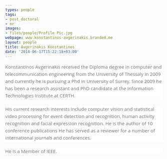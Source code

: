 ```yaml
---
types: people
tags:
- post_doctoral
- mr
images:
- files/people/Profile Pic.jpg
webpage: www.konstantinos-avgerinakis.branded.me
layout: people
title: Avgerinakis Konstantinos
date: '2014-06-17T15:22:18+03:00'
---
```

<p style="margin: 0px 0px 20px; padding: 0px; border: 0px; font-family: 'Open Sans', Helvetica, Arial, sans-serif; font-size: 15px; line-height: 23px; vertical-align: baseline; color: rgb(119, 119, 119); background-color: rgb(255, 255, 255);">Konstantinos Avgerinakis received the Diploma degree in computer and telecommunication engineering from the University of Thessaly in 2009 and currently he is pursuing a Phd in University of Surrey. Since 2009 he has been a research assistant and PhD candidate at the Information Technologies Institute at CERTH.&nbsp;</p>
<p style="margin: 0px 0px 20px; padding: 0px; border: 0px; font-family: 'Open Sans', Helvetica, Arial, sans-serif; font-size: 15px; line-height: 23px; vertical-align: baseline; color: rgb(119, 119, 119); background-color: rgb(255, 255, 255);">His current research interests include computer vision and statistical video processing for event detection and recognition, human activity recognition and facial expression recognition. He is the author of 10 conference publications He has served as a reviewer for a number of international journals and conferences.</p>
<p style="margin: 0px 0px 20px; padding: 0px; border: 0px; font-family: 'Open Sans', Helvetica, Arial, sans-serif; font-size: 15px; line-height: 23px; vertical-align: baseline; color: rgb(119, 119, 119); background-color: rgb(255, 255, 255);">He is a Member of IEEE.</p>
